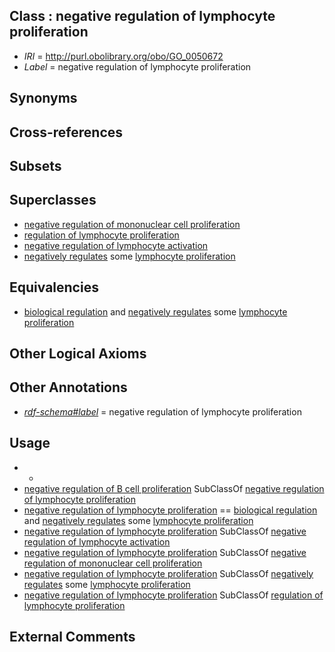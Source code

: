 
## Class : negative regulation of lymphocyte proliferation

 * *IRI* = http://purl.obolibrary.org/obo/GO_0050672
 * *Label* = negative regulation of lymphocyte proliferation

## Synonyms


## Cross-references


## Subsets


## Superclasses

 * [negative regulation of mononuclear cell proliferation](../../GO/45/GO_0032945.md)
 * [regulation of lymphocyte proliferation](../../GO/70/GO_0050670.md)
 * [negative regulation of lymphocyte activation](../../GO/50/GO_0051250.md)
 * [negatively regulates](../../RO/12/RO_0002212.md) some [lymphocyte proliferation](../../GO/51/GO_0046651.md)

## Equivalencies

 * [biological regulation](../../GO/07/GO_0065007.md) and [negatively regulates](../../RO/12/RO_0002212.md) some [lymphocyte proliferation](../../GO/51/GO_0046651.md)

## Other Logical Axioms


## Other Annotations

 * *[rdf-schema#label](../../el/rdf-schema#label.md)* = negative regulation of lymphocyte proliferation

## Usage

 * -
 * [negative regulation of B cell proliferation](../../GO/89/GO_0030889.md) SubClassOf [negative regulation of lymphocyte proliferation](../../GO/72/GO_0050672.md)
 * [negative regulation of lymphocyte proliferation](../../GO/72/GO_0050672.md) == [biological regulation](../../GO/07/GO_0065007.md) and [negatively regulates](../../RO/12/RO_0002212.md) some [lymphocyte proliferation](../../GO/51/GO_0046651.md)
 * [negative regulation of lymphocyte proliferation](../../GO/72/GO_0050672.md) SubClassOf [negative regulation of lymphocyte activation](../../GO/50/GO_0051250.md)
 * [negative regulation of lymphocyte proliferation](../../GO/72/GO_0050672.md) SubClassOf [negative regulation of mononuclear cell proliferation](../../GO/45/GO_0032945.md)
 * [negative regulation of lymphocyte proliferation](../../GO/72/GO_0050672.md) SubClassOf [negatively regulates](../../RO/12/RO_0002212.md) some [lymphocyte proliferation](../../GO/51/GO_0046651.md)
 * [negative regulation of lymphocyte proliferation](../../GO/72/GO_0050672.md) SubClassOf [regulation of lymphocyte proliferation](../../GO/70/GO_0050670.md)

## External Comments

